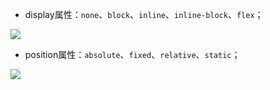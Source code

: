 * display属性：`none`、`block`、`inline`、`inline-block`、`flex`；

![](D:\Github\StudyNote\assets\css-display.png)

* position属性：`absolute`、`fixed`、`relative`、`static`；

![](D:\Github\StudyNote\assets\css-position.png)

